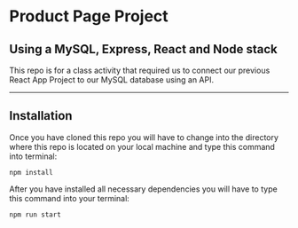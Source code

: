 # Product Page Project

## Using a MySQL, Express, React and Node stack

This repo is for a class activity that required us to connect our previous React App Project to our MySQL database using an API.

---
## Installation

Once you have cloned this repo you will have to change into the directory where this repo is located on your local machine and type this command into terminal:
```
npm install
```

After you have installed all necessary dependencies you will have to type this command into your terminal:
```
npm run start
```
